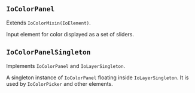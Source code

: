 ## `IoColorPanel`

Extends `IoColorMixin(IoElement)`.

Input element for color displayed as a set of sliders.

<io-element-demo element="io-color-panel"
width= "192px"
height= "128px"
properties='{"mode": 0, "value": [1, 0.5, 0, 1], "horizontal": true}'
config='{"value": ["io-properties"], "mode": ["io-option-menu", {"options": [{"value": 0, "label": "0 - rgb"}, {"value": 1, "label": "1 - hsv"}, {"value": 2, "label": "2 - hsl"}, {"value": 3, "label": "3 - cmyk"}]}]}
'></io-element-demo>

## `IoColorPanelSingleton`

Implements `IoColorPanel` and `IoLayerSingleton`.

A singleton instance of `IoColorPanel` floating inside `IoLayerSingleton`. It is used by `IoColorPicker` and other elements.